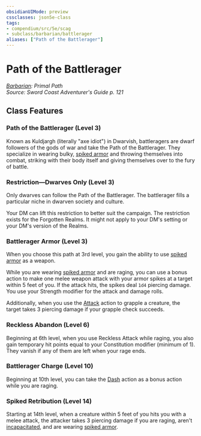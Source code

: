```yaml
---
obsidianUIMode: preview
cssclasses: json5e-class
tags:
- compendium/src/5e/scag
- subclass/barbarian/battlerager
aliases: ["Path of the Battlerager"]
---
```

# Path of the Battlerager
*[Barbarian](barbarian.md): Primal Path*  
*Source: Sword Coast Adventurer's Guide p. 121*  


## Class Features

### Path of the Battlerager (Level 3)

Known as Kuldjargh (literally "axe idiot") in Dwarvish, battleragers are dwarf followers of the gods of war and take the Path of the Battlerager. They specialize in wearing bulky, [spiked armor](/2-Mechanics/CLI/items/spiked-armor-scag.md) and throwing themselves into combat, striking with their body itself and giving themselves over to the fury of battle.

### Restriction—Dwarves Only (Level 3)

Only dwarves can follow the Path of the Battlerager. The battlerager fills a particular niche in dwarven society and culture.

Your DM can lift this restriction to better suit the campaign. The restriction exists for the Forgotten Realms. It might not apply to your DM's setting or your DM's version of the Realms.

### Battlerager Armor (Level 3)

When you choose this path at 3rd level, you gain the ability to use [spiked armor](/2-Mechanics/CLI/items/spiked-armor-scag.md) as a weapon.

While you are wearing [spiked armor](/2-Mechanics/CLI/items/spiked-armor-scag.md) and are raging, you can use a bonus action to make one melee weapon attack with your armor spikes at a target within 5 feet of you. If the attack hits, the spikes deal `1d4` piercing damage. You use your Strength modifier for the attack and damage rolls.

Additionally, when you use the [Attack](/2-Mechanics/CLI/rules/actions.md#Attack) action to grapple a creature, the target takes 3 piercing damage if your grapple check succeeds.

### Reckless Abandon (Level 6)

Beginning at 6th level, when you use Reckless Attack while raging, you also gain temporary hit points equal to your Constitution modifier (minimum of 1). They vanish if any of them are left when your rage ends.

### Battlerager Charge (Level 10)

Beginning at 10th level, you can take the [Dash](/2-Mechanics/CLI/rules/actions.md#Dash) action as a bonus action while you are raging.

### Spiked Retribution (Level 14)

Starting at 14th level, when a creature within 5 feet of you hits you with a melee attack, the attacker takes 3 piercing damage if you are raging, aren't [incapacitated](/2-Mechanics/CLI/rules/conditions.md#incapacitated), and are wearing [spiked armor](/2-Mechanics/CLI/items/spiked-armor-scag.md).